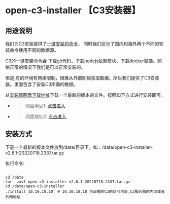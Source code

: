 # open-c3-installer 【C3安装器】

## 用途说明

我们为C3安装提供了[一键安装的命令](https://open-c3.github.io/%E5%8D%95%E6%9C%BA%E7%89%88%E5%AE%89%E8%A3%85/)， 同时我们区分了国内和海外两个不同的安装命令使用不同的数据源。


C3的一键安装命令会 下载git代码、下载nodejs依赖模块、下载docker镜像。网络正常的情况下我们是可以正常安装的。


但是,有的环境有网络限制，很难从外部网络获取数据。所以我们提供了C3安装器。里面包含了安装C3所需的数据。


从[安装器网盘下载地址](https://pan.baidu.com/s/1888GjGrElqZm5qWPQ82hdw?pwd=6g75)下载一个最新的版本的文件。按照如下方式进行安装即可。

* > 网盘地址1:  [点击进入](https://pan.baidu.com/s/1888GjGrElqZm5qWPQ82hdw?pwd=6g75)
* > 网盘地址2:  [点击进入](https://pan.baidu.com/s/1NESiPnpwho_PnV0L5Hrcmw?pwd=yn6u)

## 安装方式

下载一个最新的版本文件放到/data/目录下，如：/data/open-c3-installer-v2.6.1-20220718.2337.tar.gz

执行命令:
```

cd /data
tar -zxvf open-c3-installer-v2.6.1-20220718.2337.tar.gz
cd /data/open-c3-installer
./install 10.10.10.10  # 10.10.10.10 为部署的C3的访问地址,C3服务器的内网或者外网地址

```
